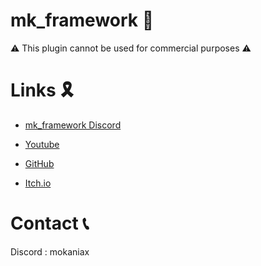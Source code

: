 # mk_framework 🦺
⚠ This plugin cannot be used for commercial purposes ⚠
# Links 🎗
- [mk_framework Discord](https://discord.gg/taBK4dEQfX)

- [Youtube](https://www.youtube.com/@mokaniax/videos)
- [GitHub](https://github.com/MokaNiax)
- [Itch.io](https://mokaniax.itch.io)
# Contact 📞
Discord : mokaniax
